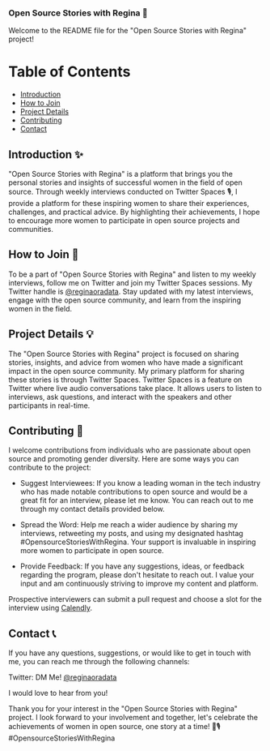 ### Open Source Stories with Regina 🌟

Welcome to the README file for the "Open Source Stories with Regina" project! 


# Table of Contents

- [Introduction](#introduction)
- [How to Join](#how-to-join)
- [Project Details](#project-details)
- [Contributing](#contributing)
- [Contact](#contact)

## Introduction ✨

"Open Source Stories with Regina" is a platform that brings you the personal stories and insights of successful women in the field of open source. Through weekly interviews conducted on Twitter Spaces 🎙️, I provide a platform for these inspiring women to share their experiences, challenges, and practical advice. By highlighting their achievements, I hope to encourage more women to participate in open source projects and communities.

## How to Join 🌟

To be a part of "Open Source Stories with Regina" and listen to my weekly interviews, follow me on Twitter and join my Twitter Spaces sessions. My Twitter handle is [@reginaoradata](https://twitter.com/reginaoradata). Stay updated with my latest interviews, engage with the open source community, and learn from the inspiring women in the field.

## Project Details 💡

The "Open Source Stories with Regina" project is focused on sharing stories, insights, and advice from women who have made a significant impact in the open source community. My primary platform for sharing these stories is through Twitter Spaces. Twitter Spaces is a feature on Twitter where live audio conversations take place. It allows users to listen to interviews, ask questions, and interact with the speakers and other participants in real-time.

## Contributing 🚀

I welcome contributions from individuals who are passionate about open source and promoting gender diversity. Here are some ways you can contribute to the project:

-  Suggest Interviewees: If you know a leading woman in the tech industry who has made notable contributions to open source and would be a great fit for an interview, please let me know. You can reach out to me through my contact details provided below.

- Spread the Word: Help me reach a wider audience by sharing my interviews, retweeting my posts, and using my designated hashtag #OpensourceStoriesWithRegina. Your support is invaluable in inspiring more women to participate in open source.

- Provide Feedback: If you have any suggestions, ideas, or feedback regarding the program, please don't hesitate to reach out. I value your input and am continuously striving to improve my content and platform.

Prospective interviewers can submit a pull request and choose a slot for the interview using [Calendly](https://calendly.com/reginankem/osswithregina).

## Contact 📞

If you have any questions, suggestions, or would like to get in touch with me, you can reach me through the following channels:

Twitter: DM Me!  [@reginaoradata](https://twitter.com/reginaoradata)

I would love to hear from you!

Thank you for your interest in the "Open Source Stories with Regina" project. I look forward to your involvement and together, let's celebrate the achievements of women in open source, one story at a time! 🌟🎙️ #OpensourceStoriesWithRegina
